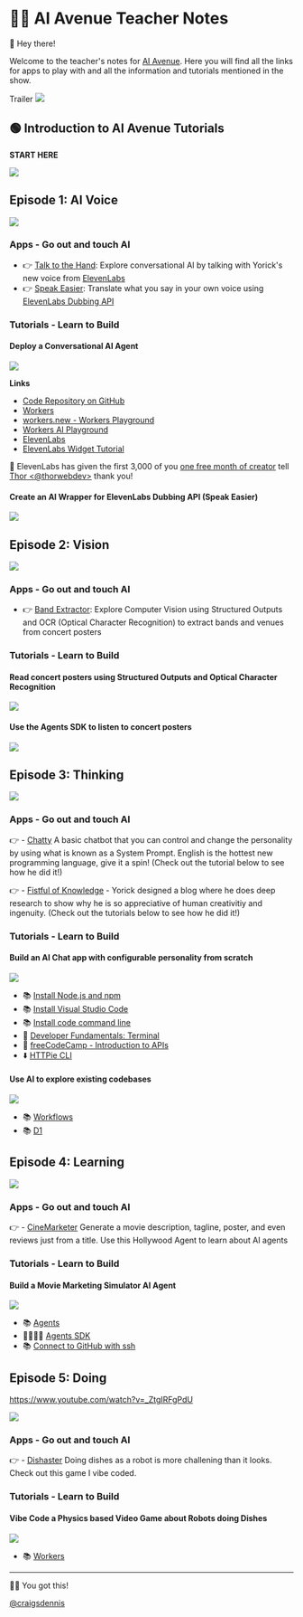 # 👨‍🏫 AI Avenue Teacher Notes

👋 Hey there! 

Welcome to the teacher's notes for [AI Avenue](https://aiavenue.show). Here you will find all the links for apps to play with and all the information and tutorials mentioned in the show.

Trailer
[<img src="https://img.youtube.com/vi/TLQT1JI3CGA/0.jpg">](https://youtu.be/TLQT1JI3CGA "AI Avenue Trailer")

## 🟢 Introduction to AI Avenue Tutorials

**START HERE**

[<img src="https://img.youtube.com/vi/ULZskuWcApw/0.jpg">](https://youtu.be/ULZskuWcApw "AI Avenue Tutorial Introduction")


## Episode 1: AI Voice

[<img src="https://img.youtube.com/vi/j15hF2s5UxI/0.jpg">](https://youtu.be/j15hF2s5UxI "AI Voice: I Tried to Make My Robot Hand Talk | AI Avenue Ep 1")

### Apps - Go out and touch AI
- 👉 [Talk to the Hand](https://talk-to-the-hand.aiavenue.show): Explore conversational AI by talking with Yorick's new voice from [ElevenLabs](https://elevenlabs.io)
- 👉 [Speak Easier](https://speak-easier.aiavenue.show): Translate what you say in your own voice using [ElevenLabs Dubbing API](https://elevenlabs.io/docs/api-reference/dubbing/create)

### Tutorials - Learn to Build

#### Deploy a Conversational AI Agent

[<img src="https://img.youtube.com/vi/YFWkYzjT7x0/0.jpg">](https://youtu.be/YFWkYzjT7x0 "Deploy a Conversational AI Agent")

**Links**
- [Code Repository on GitHub](https://github.com/craigsdennis/ai-ave-talk-to-the-hand) 
- [Workers](https://workers.cloudflare.com)
- [workers.new - Workers Playground](https://workers.new)
- [Workers AI Playground](https://playground.ai.cloudflare.com)
- [ElevenLabs](https://elevenlabs.io)
- [ElevenLabs Widget Tutorial](https://www.youtube.com/watch?v=XweA70b45Ws&list=PL0p_X3zznhlNfieOUQnxLMrrRersZBqB-&index=3)

🙏 ElevenLabs has given the first 3,000 of you [one free month of creator](https://elevenlabs.io/app/agents?coupon=CF_AI_AVENUE) tell [Thor <@thorwebdev>](https://x.com/thorwebdev) thank you!

#### Create an AI Wrapper for ElevenLabs Dubbing API (Speak Easier)

[<img src="https://img.youtube.com/vi/x8GZMwSq5bY/0.jpg">](https://youtu.be/x8GZMwSq5bY "Create an AI Wrapper for ElevenLabs Dubbing API")


## Episode 2: Vision

[<img src="https://img.youtube.com/vi/xp4Z_ZqP4Ck/0.jpg">](https://youtu.be/xp4Z_ZqP4Ck "Computer Vision: AI Can See Clearly Now | AI Avenue Ep 2")

### Apps - Go out and touch AI
- 👉 [Band Extractor](https://extractor.aiavenue.show): Explore Computer Vision using Structured Outputs and OCR (Optical Character Recognition) to extract bands and venues from concert posters

### Tutorials - Learn to Build

#### Read concert posters using Structured Outputs and Optical Character Recognition 

[<img src="https://img.youtube.com/vi/z-GaojKt5xc/0.jpg">](https://youtu.be/z-GaojKt5xc "Read concert posters using Structured Outputs and Optical Character Recognition")

#### Use the Agents SDK to listen to concert posters

[<img src="https://img.youtube.com/vi/yQCWCWTGnDM/0.jpg">](https://youtu.be/yQCWCWTGnDM "Use the Agents SDK to listen to concert posters")

## Episode 3: Thinking

[<img src="https://img.youtube.com/vi/0GcVU3R5_qE/0.jpg">](https://youtu.be/0GcVU3R5_qE "Is AI REALLY thinking?!")

### Apps - Go out and touch AI

👉 - [Chatty](https://chatty.aiavenue.show) A basic chatbot that you can control and change the personality by using what is known as a System Prompt. English is the hottest new programming language, give it a spin! (Check out the tutorial below to see how he did it!)

👉 - [Fistful of Knowledge](https://fistful-of-knowledge.aiavenue.show) - Yorick designed a blog where he does deep research to show why he is so appreciative of human creativitiy and ingenuity. (Check out the tutorials below to see how he did it!)

### Tutorials - Learn to Build

#### Build an AI Chat app with configurable personality from scratch

[<img src="https://img.youtube.com/vi/ne8J0WnGjCQ/0.jpg">](https://youtu.be/ne8J0WnGjCQ "Build an AI Chat app with configurable personality from scratch | AI Ave Ep 3")

- 📚 [Install Node.js and npm](https://docs.npmjs.com/downloading-and-installing-node-js-and-npm)
- 📚 [Install Visual Studio Code](https://code.visualstudio.com/download)
- 📚 [Install code command line](https://code.visualstudio.com/docs/setup/mac)
- 🍿 [Developer Fundamentals: Terminal](https://www.youtube.com/watch?v=lZ7Kix9bjPI)
- 🍿 [freeCodeCamp - Introduction to APIs](https://www.youtube.com/watch?v=WXsD0ZgxjRw)
- ⬇️ [HTTPie CLI](https://httpie.io/cli)

#### Use AI to explore existing codebases

[<img src="https://img.youtube.com/vi/s7664j-QPLs/0.jpg">](https://youtu.be/s7664j-QPLs "Use AI to explore existing codebases")

- 📚 [Workflows](https://developers.cloudflare.com/workflows)
- 📚 [D1](https://developers.cloudflare.com/d1)


## Episode 4: Learning

[<img src="https://img.youtube.com/vi/0GcVU3R5_qE/0.jpg">](https://youtu.be/0GcVU3R5_qE "AI Learning: It's copying everything we do!!! | AI Avenue: Ep 4")

### Apps - Go out and touch AI

👉 - [CineMarketer](https://cinemarketer.aiavenue.show) Generate a movie description, tagline, poster, and even reviews just from a title. Use this Hollywood Agent to learn about AI agents

### Tutorials - Learn to Build

#### Build a Movie Marketing Simulator AI Agent

[<img src="https://img.youtube.com/vi/1UOMNBhDqnw/0.jpg">](https://youtu.be/1UOMNBhDqnw "Build a Movie Marketing Simulator AI Agent")

- 📚 [Agents](https://developers.cloudflare.com/agents)
- 👨‍💻👩‍💻 [Agents SDK](https://github.com/cloudflare/agents)
- 📚 [Connect to GitHub with ssh](https://docs.github.com/en/authentication/connecting-to-github-with-ssh)

## Episode 5: Doing

https://www.youtube.com/watch?v=_ZtgIRFgPdU

[<img src="https://img.youtube.com/vi/_ZtgIRFgPdU/0.jpg">](https://youtu.be/_ZtgIRFgPdU "Robots are finally here, now I don't need to the dishes...right?! | AI Avenue Ep 5")


### Apps - Go out and touch AI

👉 - [Dishaster](https://dishaster.aiavenue.show) Doing dishes as a robot is more challening than it looks. Check out this game I vibe coded.

### Tutorials - Learn to Build

#### Vibe Code a Physics based Video Game about Robots doing Dishes

[<img src="https://img.youtube.com/vi/uQuzlAne7eE/0.jpg">](https://youtu.be/uQuzlAne7eE "Dishaster - Vibe Code a Physics based Video Game about Robots doing Dishes | AI Avenue Tutorials")

- 📚 [Workers](https://workers.cloudflare.com)

---

💪🚀 You got this!

[@craigsdennis](https://x.com/craigsdennis)
